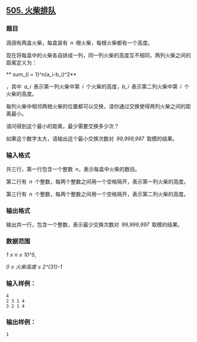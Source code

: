 ## [505. 火柴排队](https://www.acwing.com/problem/content/507/)

### 题目

涵涵有两盒火柴，每盒装有 *n* 根火柴，每根火柴都有一个高度。

现在将每盒中的火柴各自排成一列，同一列火柴的高度互不相同，两列火柴之间的距离定义为：

** sum_{i = 1}^n(a_i-b_i)^2**

，其中 *a_i* 表示第一列火柴中第 *i* 个火柴的高度，*b_i* 表示第二列火柴中第 *i* 个火柴的高度。

每列火柴中相邻两根火柴的位置都可以交换，请你通过交换使得两列火柴之间的距离最小。

请问得到这个最小的距离，最少需要交换多少次？

如果这个数字太大，请输出这个最小交换次数对 *99,999,997* 取模的结果。

### 输入格式

共三行，第一行包含一个整数 *n*，表示每盒中火柴的数目。

第二行有 *n* 个整数，每两个整数之间用一个空格隔开，表示第一列火柴的高度。

第三行有 *n* 个整数，每两个整数之间用一个空格隔开，表示第二列火柴的高度。

### 输出格式

输出共一行，包含一个整数，表示最少交换次数对 *99,999,997* 取模的结果。

### 数据范围

*1 ≤ n ≤ 10^5*,

*0 ≤ 火柴高度 ≤ 2^{31}-1*

### 输入样例：

```
4
2 3 1 4
3 2 1 4
```

### 输出样例：

```
1
```
